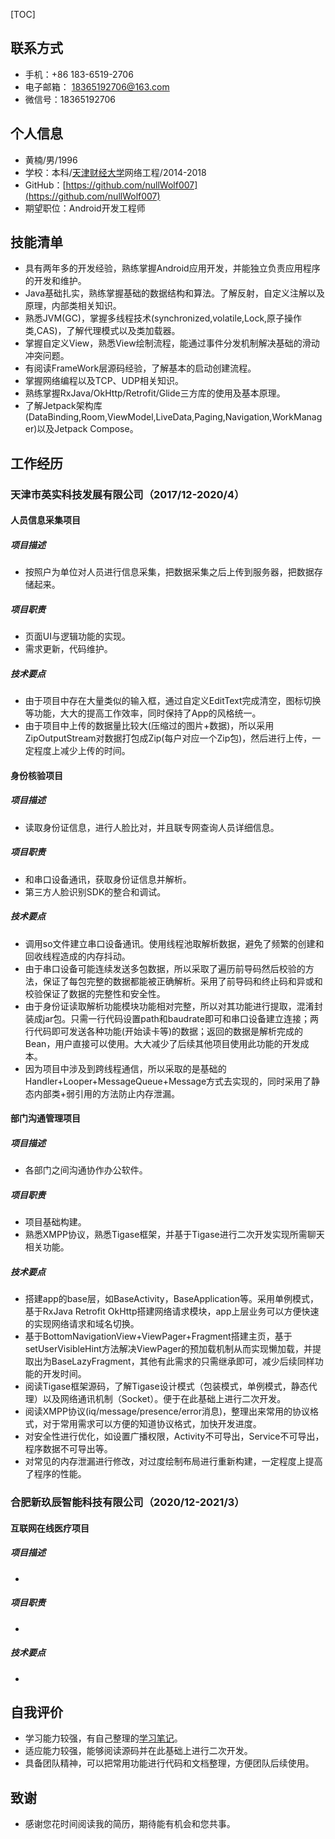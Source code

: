 [TOC]

## 联系方式

- 手机：+86 183-6519-2706
- 电子邮箱： 18365192706@163.com
- 微信号：18365192706

## 个人信息

* 黄楠/男/1996
* 学校：本科/[天津财经大学](http://www.tjufe.edu.cn/)网络工程/2014-2018
* GitHub：[https://github.com/nullWolf007](https://github.com/nullWolf007)
* 期望职位：Android开发工程师

## 技能清单

* 具有两年多的开发经验，熟练掌握Android应用开发，并能独立负责应用程序的开发和维护。
* Java基础扎实，熟练掌握基础的数据结构和算法。了解反射，自定义注解以及原理，内部类相关知识。
* 熟悉JVM(GC)，掌握多线程技术(synchronized,volatile,Lock,原子操作类,CAS)，了解代理模式以及类加载器。
* 掌握自定义View，熟悉View绘制流程，能通过事件分发机制解决基础的滑动冲突问题。
* 有阅读FrameWork层源码经验，了解基本的启动创建流程。
* 掌握网络编程以及TCP、UDP相关知识。
* 熟练掌握RxJava/OkHttp/Retrofit/Glide三方库的使用及基本原理。
* 了解Jetpack架构库(DataBinding,Room,ViewModel,LiveData,Paging,Navigation,WorkManager)以及Jetpack Compose。

## 工作经历

### 天津市英实科技发展有限公司（2017/12-2020/4）

#### 人员信息采集项目

##### 项目描述

* 按照户为单位对人员进行信息采集，把数据采集之后上传到服务器，把数据存储起来。

##### 项目职责

* 页面UI与逻辑功能的实现。
* 需求更新，代码维护。

##### 技术要点

* 由于项目中存在大量类似的输入框，通过自定义EditText完成清空，图标切换等功能，大大的提高工作效率，同时保持了App的风格统一。
* 由于项目中上传的数据量比较大(压缩过的图片+数据)，所以采用ZipOutputStream对数据打包成Zip(每户对应一个Zip包)，然后进行上传，一定程度上减少上传的时间。

#### 身份核验项目

##### 项目描述

* 读取身份证信息，进行人脸比对，并且联专网查询人员详细信息。

##### 项目职责

* 和串口设备通讯，获取身份证信息并解析。
* 第三方人脸识别SDK的整合和调试。

##### 技术要点

* 调用so文件建立串口设备通讯。使用线程池取解析数据，避免了频繁的创建和回收线程造成的内存抖动。
* 由于串口设备可能连续发送多包数据，所以采取了遍历前导码然后校验的方法，保证了每包完整的数据都能被正确解析。采用了前导码和终止码和异或和校验保证了数据的完整性和安全性。
* 由于身份证读取解析功能模块功能相对完整，所以对其功能进行提取，混淆封装成jar包。只需一行代码设置path和baudrate即可和串口设备建立连接；两行代码即可发送各种功能(开始读卡等)的数据；返回的数据是解析完成的Bean，用户直接可以使用。大大减少了后续其他项目使用此功能的开发成本。
* 因为项目中涉及到跨线程通信，所以采取的是基础的Handler+Looper+MessageQueue+Message方式去实现的，同时采用了静态内部类+弱引用的方法防止内存泄漏。

#### 部门沟通管理项目

##### 项目描述

* 各部门之间沟通协作办公软件。

##### 项目职责

* 项目基础构建。
* 熟悉XMPP协议，熟悉Tigase框架，并基于Tigase进行二次开发实现所需聊天相关功能。

##### 技术要点

* 搭建app的base层，如BaseActivity，BaseApplication等。采用单例模式，基于RxJava Retrofit OkHttp搭建网络请求模块，app上层业务可以方便快速的实现网络请求和域名切换。
* 基于BottomNavigationView+ViewPager+Fragment搭建主页，基于setUserVisibleHint方法解决ViewPager的预加载机制从而实现懒加载，并提取出为BaseLazyFragment，其他有此需求的只需继承即可，减少后续同样功能的开发时间。
* 阅读Tigase框架源码，了解Tigase设计模式（包装模式，单例模式，静态代理）以及网络通讯机制（Socket）。便于在此基础上进行二次开发。
* 阅读XMPP协议(iq/message/presence/error消息)，整理出来常用的协议格式，对于常用需求可以方便的知道协议格式，加快开发进度。
* 对安全性进行优化，如设置广播权限，Activity不可导出，Service不可导出，程序数据不可导出等。
* 对常见的内存泄漏进行修改，对过度绘制布局进行重新构建，一定程度上提高了程序的性能。

### 合肥新玖辰智能科技有限公司（2020/12-2021/3）

#### 互联网在线医疗项目

##### 项目描述

* 

##### 项目职责

* 

##### 技术要点

* 

## 自我评价

* 学习能力较强，有自己整理的[学习笔记](https://nullwolf007.github.io/gitbook_books/)。
* 适应能力较强，能够阅读源码并在此基础上进行二次开发。
* 具备团队精神，可以把常用功能进行代码和文档整理，方便团队后续使用。

## 致谢

* 感谢您花时间阅读我的简历，期待能有机会和您共事。